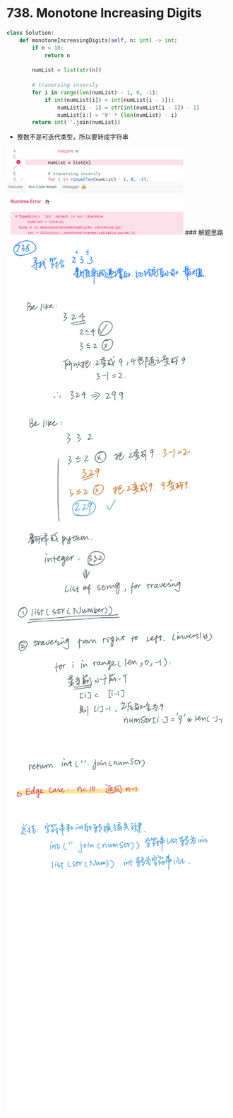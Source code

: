 # 738. Monotone Increasing Digits

``` python
class Solution:
    def monotoneIncreasingDigits(self, n: int) -> int:
        if n < 10:
            return n
        
        numList = list(str(n))
        
        # traversing inversly
        for i in range(len(numList) - 1, 0, -1):
            if int(numList[i]) < int(numList[i - 1]):
                numList[i - 1] = str(int(numList[i - 1]) - 1)
                numList[i:] = '9' * (len(numList) - i)
        return int(''.join(numList))

```
* 整数不是可迭代类型，所以要转成字符串
<img src = '738-1.png' width = 400px>
### 解题思路
<img src = 'Page1.png' width = 500px>
<img src = 'Page2.png' width = 500px>
<img src = 'Page3.png' width = 500px>